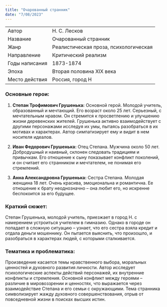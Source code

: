 ```yaml
---
title: "Очарованный странник"
date: "7/08/2023"
---
```


|                |                                       |
| -------------- | ------------------------------------- |
| Автор          | Н. С. Лесков                          |
| Название       | Очарованный странник                  |
| Жанр           | Реалистическая проза, психологическая |
| Направление    | Критический реализм                   |
| Годы написания | 1873-1874                             |
| Эпоха          | Вторая половина XIX века              |
| Место действия | Россия, город Н                       |

### Основные герои:

1. **Степан Трофимович Грушенька:** Основной герой. Молодой учитель, образованный и мечтающий. Его возраст около 25 лет. Серьезный, с мечтательным нравом. Он стремится к просветлению и улучшению жизни деревенских жителей. Грушенька активно взаимодействует с другими персонажами исследуя их умы, пытаясь разобраться в их мотивах и характерах. Автор симпатизирует ему и видит в нем носителя идеалов.

2. **Иван Федорович Грушенька:** Отец Степана. Мужчина около 50 лет. Добродушный и наивный, склонен следовать традициям и привычкам. Его отношение к сыну показывает конфликт поколений, и он считает его странником и мечтателем, не понимая его стремлений.

3. **Анна Александровна Грушенька:** Сестра Степана. Молодая женщина 18 лет. Очень красива, эмоциональна и романтична. Ее отношение к брату неоднозначно – она любит его, но искренне беспокоится за его будущее.

### Краткий сюжет:

Степан Грушенька, молодой учитель, приезжает в город Н. с намерением устроиться учителем в гимназию. Однако в городе он попадает в сложную ситуацию – узнает, что его сестра взяла кредит и отдала деньги мошеннику. Он пытается выяснить, что произошло, и разобраться в характерах людей, с которыми сталкивается.

### Тематика и проблематика:

Произведение касается темы нравственного выбора, моральных ценностей и духовного развития личности. Автор исследует психологические аспекты действий персонажей, их внутренние конфликты и стремления. Основной конфликт между героями – различие в мировоззрении и ценностях, что выражается через взаимодействие Степана и его семьи с окружающими. Тема странника символизирует жажду духовного совершенствования, отрыв от повседневной жизни в поисках высших истин.

